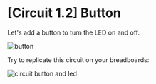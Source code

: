# [Circuit 1.2] Button

Let's add a button to turn the LED on and off.

![button](/assets/button.png)

Try to replicate this circuit on your breadboards:

![circuit button and led](/assets/circuit-btn.png)
